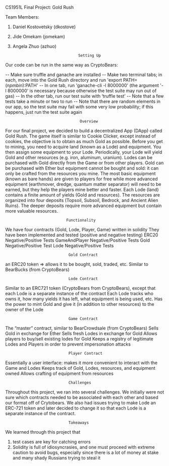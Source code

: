 CS1951L Final Project: Gold Rush

Team Members: 
1) Daniel Kostovetsky (dkostove)
2) Jide Omekam (jomekam)
3) Angela Zhuo (azhuo)


                                    Setting Up

Our code can be run in the same way as CryptoBears:

-- Make sure truffle and ganache are installed
-- Make two terminal tabs; in each, move into the Gold Rush directory and run 'export PATH=$(npm bin):$PATH'
-- In one tab, run 'ganache-cli -l 8000000' (the argument '-l 8000000' is necessary because otherwise the test suite may run out of gas)
-- In the other tab, run our test suite with ‘truffle test’
-- Note that a few tests take a minute or two to run
-- Note that there are random elements in our app, so the test suite may fail with some very low probability; if this happens, just run the test suite again

                                     Overview
For our final project, we decided to build a decentralized App (DApp) called Gold Rush. The game itself is similar to Cookie Clicker, except instead of cookies, the objective is to obtain as much Gold as possible. Before you get to mining, you need to acquire land (known as a Lode) and equipment. You then assign some equipment to your Lode. Periodically, your Lode will yield Gold and other resources (e.g. iron, aluminum, uranium). Lodes can be purchased with Gold directly from the Game or from other players. Gold can be purchased with Ether but equipment cannot be bought and sold: it can only be crafted from the resources you mine. The most basic equipment (known as bare hands) are given to players for free while more advanced equipment (earthmover, dredge, quantum matter separator) will need to be earned, but they help the players mine better and faster.
Each Lode (land) contains a finite amount of yields (Gold and resources). The resources are organized into four deposits (Topsoil, Subsoil, Bedrock, and Ancient Alien Ruins). The deeper deposits require more advanced equipment but contain more valuable resources.

                               Functionality
We have four contracts (Gold, Lode, Player, Game) written in solidity 
They have been implemented and tested (positive and negative testing)
ERC20 Negative/Positive Tests
GameAndPlayer Negative/Positive Tests
Gold Negative/Positive Test
Lode Negative/Positive Tests


                                Gold Contract                                
an ERC20 token => allows it to be bought, sold, traded, etc. 
Similar to BearBucks (from CryptoBears)

                                Lode Contract

Similar to an ERC721 token (CryptoBears from CryptoBears), except that each Lode is a separate instance of the contract
Each Lode tracks who owns it, how many yields it has left, what equipment is being used, etc.
Has the power to mint Gold and give it (in addition to other resources) to the owner of the Lode

                                Game Contract
The “master” contract, similar to BearCrowdsale (from CryptoBears)
Sells Gold in exchange for Ether
Sells fresh Lodes in exchange for Gold
Allows players to buy/sell existing lodes for Gold
Keeps a registry of legitimate Lodes and Players in order to prevent impersonation attacks

                                Player Contract
Essentially a user interface: makes it more convenient to interact with the Game and Lodes
Keeps track of Gold, Lodes, resources, and equipment owned
Allows crafting of equipment from resources


                                Challenges
Throughout this project, we ran into several challenges. We initially were not sure which contracts needed to be associated with each other and based our format off of Crytobears. We also had issues trying to make Lode an ERC-721 token and later decided to change it so that each Lode is a separate instance of the contract. 


                                Takeaways
We learned through this project that
1) test cases are key for catching errors
2) Solidity is full of idiosyncrasies, and one must proceed with extreme caution to avoid bugs, especially since there is a lot of money at stake and many shady Russians trying to steal it




